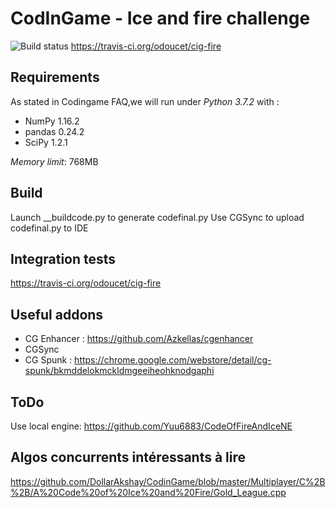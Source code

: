CodInGame - Ice and fire challenge
==================================

![Build status](https://api.travis-ci.org/odoucet/cig-fire.svg?branch=master)
https://travis-ci.org/odoucet/cig-fire

Requirements
------------
As stated in Codingame FAQ,we will run under *Python 3.7.2* with : 
 * NumPy 1.16.2
 * pandas 0.24.2
 * SciPy 1.2.1

*Memory limit*: 768MB

Build
-----
Launch __buildcode.py to generate codefinal.py
Use CGSync to upload codefinal.py to IDE

Integration tests
-----------------
https://travis-ci.org/odoucet/cig-fire

Useful addons
-------------
 * CG Enhancer : https://github.com/Azkellas/cgenhancer
 * CGSync
 * CG Spunk : https://chrome.google.com/webstore/detail/cg-spunk/bkmddelokmckldmgeeiheohknodgaphi

ToDo
----
Use local engine: https://github.com/Yuu6883/CodeOfFireAndIceNE

Algos concurrents intéressants à lire
-------------------------------------
https://github.com/DollarAkshay/CodinGame/blob/master/Multiplayer/C%2B%2B/A%20Code%20of%20Ice%20and%20Fire/Gold_League.cpp

